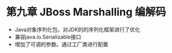 # 第九章 JBoss Marshalling 编解码
- Java对象序列化包，对JDK的的序列化框架进行了优化
- 兼容java.io.Serializable接口
- 增加了可调的参数。通过工厂类进行配置
